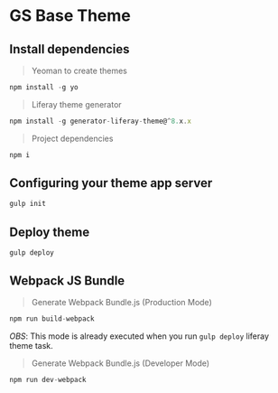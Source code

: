 # GS Base Theme

## Install dependencies

> Yeoman to create themes

```js
npm install -g yo
```

> Liferay theme generator

```js
npm install -g generator-liferay-theme@^8.x.x
```

> Project dependencies

```js
npm i
```

## Configuring your theme app server

```js
gulp init
```

## Deploy theme

```
gulp deploy

```

## Webpack JS Bundle

> Generate Webpack Bundle.js (Production Mode)

```js
npm run build-webpack
```

*OBS*: This mode is already executed when you run `gulp deploy` liferay theme task.

> Generate Webpack Bundle.js (Developer Mode)

```js
npm run dev-webpack
```